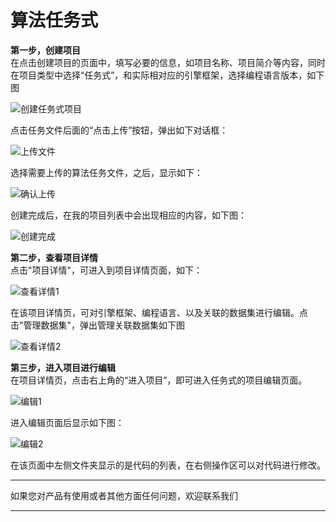 # 算法任务式

**第一步，创建项目**  
在点击创建项目的页面中，填写必要的信息，如项目名称、项目简介等内容，同时在项目类型中选择“任务式”，和实际相对应的引擎框架，选择编程语言版本，如下图
  
![创建任务式项目](../../../../image/AI-and-Machine-Learning/NeuFoundry/8.1.4/8.1.4.3/8.1.4.3.1/1.png"创建任务式项目")

点击任务文件后面的“点击上传”按钮，弹出如下对话框：

![上传文件](../../../../image/AI-and-Machine-Learning/NeuFoundry/8.1.4/8.1.4.3/8.1.4.3.1/2.png"上传文件")

选择需要上传的算法任务文件，之后，显示如下：

![确认上传](../../../../image/AI-and-Machine-Learning/NeuFoundry/8.1.4/8.1.4.3/8.1.4.3.1/3.png "确认上传")

创建完成后，在我的项目列表中会出现相应的内容，如下图：

![创建完成](../../../../image/AI-and-Machine-Learning/NeuFoundry/8.1.4/8.1.4.3/8.1.4.3.1/4.png"创建完成")

**第二步，查看项目详情**  
点击"项目详情"，可进入到项目详情页面，如下：
  
![查看详情1](../../../../image/AI-and-Machine-Learning/NeuFoundry/8.1.4/8.1.4.3/8.1.4.3.1/5.png "查看详情1")

在该项目详情页，可对引擎框架、编程语言、以及关联的数据集进行编辑。点击"管理数据集"，弹出管理关联数据集如下图
  
  ![查看详情2](../../../../image/AI-and-Machine-Learning/NeuFoundry/8.1.4/8.1.4.3/8.1.4.3.1/6.png"查看详情2")
  
  **第三步，进入项目进行编辑**  
在项目详情页，点击右上角的“进入项目”，即可进入任务式的项目编辑页面。

  ![编辑1](../../../../image/AI-and-Machine-Learning/NeuFoundry/8.1.4/8.1.4.3/8.1.4.3.1/7.png"编辑1")
  
进入编辑页面后显示如下图：
   
  ![编辑2](../../../../image/AI-and-Machine-Learning/NeuFoundry/8.1.4/8.1.4.3/8.1.4.3.1/9.png "编辑2")
  
在该页面中左侧文件夹显示的是代码的列表，在右侧操作区可以对代码进行修改。
  
  
  
 
  

---

如果您对产品有使用或者其他方面任何问题，欢迎联系我们

---